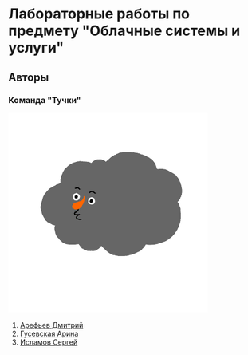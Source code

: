 # Лабораторные работы по предмету "Облачные системы и услуги"
## Авторы
### Команда "Тучки"

![team](/img/main.gif)

1. [Арефьев Дмитрий](https://github.com/Persiwall)
2. [Гусевская Арина](https://github.com/GusyLebedy)
3. [Исламов Сергей](https://github.com/16Angeles)
